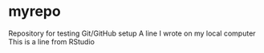 # myrepo
Repository for testing Git/GitHub setup
A line I wrote on my local computer
This is a line from RStudio